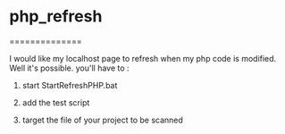 # php_refresh
==============

I would like my localhost page to refresh when my php code is modified. 
Well it's possible.  you'll have to  :

1. start StartRefreshPHP.bat 

2. add the test script <script src="phprefresh.js"></script> 

3. target the file of your project to be scanned
